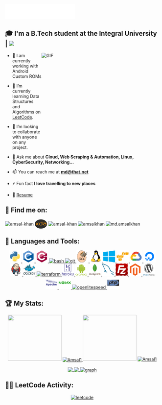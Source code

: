 <img src="header.svg"></img>

[comment]: [![spotify-github-profile](https://spotify-github-profile.vercel.app/api/view?uid=61w55pkx8nc9jj2gbjruczhki&cover_image=false&theme=default&bar_color_cover=true)](https://spotify-github-profile.vercel.app/api/view?uid=61w55pkx8nc9jj2gbjruczhki&redirect=true)

## 🎓 I'm a B.Tech student at the Integral University | ![](https://komarev.com/ghpvc/?username=Amsal1&label=Profile%20views&color=0e75b6&style=flat)
<img align="right" alt="GIF" src="https://github.com/Gapur/Gapur/blob/master/coding.gif?raw=true" width="385" height="290" />

- 🔭  I am currently working with Android Custom ROMs

- 🚀 I’m currently learning Data Structures and Algorithms on [LeetCode](https://leetcode.com/AmsalKhan).

- 👯 I’m looking to collaborate with anyone on any project.

- 💬 Ask me about **Cloud, Web Scraping & Automation, Linux, CyberSecurity, Networking...**

- 📫 You can reach me at **md@that.net**

- ⚡ Fun fact **I love travelling to new places**

- 📝 [Resume](https://rebrand.ly/AmsalResume)


## :email: Find me on:  
<p align="left">
<a href="https://linkedin.com/in/amsal-khan" target="blank"><img align="center" src="https://raw.githubusercontent.com/rahuldkjain/github-profile-readme-generator/master/src/images/icons/Social/linked-in-alt.svg" alt="amsal-khan" height="30" width="40" /></a>
<a href="https://forum.xda-developers.com/m/amsal1.7050192/" target="blank"><img align="center" src="https://github.com/antonialoytorrens/xda-icon-svg/blob/master/xda.svg" alt="amsalkhan" height="30" width="40" /></a>
<a href="https://stackoverflow.com/users/9513172/amsal-khan" target="blank"><img align="center" src="https://github.com/StackExchange/Stacks-Icons/blob/production/src/Icon/LogoGlyph.svg" alt="amsal-khan" height="30" width="40" /></a>
<a href="https://instagram.com/amsalkhan" target="blank"><img align="center" src="https://raw.githubusercontent.com/rahuldkjain/github-profile-readme-generator/master/src/images/icons/Social/instagram.svg" alt="amsalkhan" height="30" width="40" /></a>
<a href="https://facebook.com/md.amsalkhan" target="blank"><img align="center" src="https://raw.githubusercontent.com/rahuldkjain/github-profile-readme-generator/master/src/images/icons/Social/facebook.svg" alt="md.amsalkhan" height="30" width="40" /></a>
</p>

## 🧰 Languages and Tools:
<p align="center"> <a href="https://www.python.org" target="_blank"> <img src="https://raw.githubusercontent.com/devicons/devicon/master/icons/python/python-original.svg" alt="python" width="40" height="40"/> </a> <a href="https://www.cprogramming.com/" target="_blank"> <img src="https://raw.githubusercontent.com/devicons/devicon/master/icons/c/c-original.svg" alt="c" width="40" height="40"/> </a> <a href="https://www.w3schools.com/cpp/" target="_blank"> <img src="https://raw.githubusercontent.com/devicons/devicon/master/icons/cplusplus/cplusplus-original.svg" alt="cplusplus" width="40" height="40"/> </a> <a href="https://www.gnu.org/software/bash/" target="_blank"> <img src="https://www.vectorlogo.zone/logos/gnu_bash/gnu_bash-icon.svg" alt="bash" width="40" height="40"/> </a> <a href="https://git-scm.com/" target="_blank"> <img src="https://www.vectorlogo.zone/logos/git-scm/git-scm-icon.svg" alt="git" width="40" height="40"/> </a> <a href="https://gcc.gnu.org/" target="_blank"> <img src="https://raw.githubusercontent.com/devicons/devicon/2ae2a900d2f041da66e950e4d48052658d850630/icons/gcc/gcc-original.svg" alt="gcc" width="40" height="40"/> </a> <a href="https://www.kernel.org/" target="_blank"> <img src="https://raw.githubusercontent.com/devicons/devicon/master/icons/linux/linux-original.svg" alt="linux" width="40" height="40"/> </a> <a href="https://www.microsoft.com/en-in/windows" target="_blank"> <img src="https://raw.githubusercontent.com/devicons/devicon/2ae2a900d2f041da66e950e4d48052658d850630/icons/windows8/windows8-original.svg" alt="windows8" width="40" height="40"/> </a> <a href="https://aws.amazon.com/" target="_blank"> <img src="https://raw.githubusercontent.com/devicons/devicon/2ae2a900d2f041da66e950e4d48052658d850630/icons/amazonwebservices/amazonwebservices-original.svg" alt="AWS" width="40" height="40"/> </a> <a href="https://cloud.google.com/" target="_blank"> <img src="https://raw.githubusercontent.com/devicons/devicon/2ae2a900d2f041da66e950e4d48052658d850630/icons/googlecloud/googlecloud-original.svg" alt="gcloud" width="40" height="40"/> </a> <a href="https://www.digitalocean.com/" target="_blank"> <img src="https://raw.githubusercontent.com/devicons/devicon/2ae2a900d2f041da66e950e4d48052658d850630/icons/digitalocean/digitalocean-original.svg" alt="digitalocean" width="40" height="40"/> </a> <a href="https://jenkins.io/" target="_blank"> <img src="https://raw.githubusercontent.com/devicons/devicon/2ae2a900d2f041da66e950e4d48052658d850630/icons/jenkins/jenkins-original.svg" alt="jenkins" width="40" height="40"/> </a> <a href="https://www.docker.com/" target="_blank"> <img src="https://raw.githubusercontent.com/devicons/devicon/2ae2a900d2f041da66e950e4d48052658d850630/icons/docker/docker-original-wordmark.svg" alt="docker" width="40" height="40"/> </a> <a href="https://www.terraform.io/" target="_blank"> <img src="https://github.com/shuaibiyy/awesome-terraform/blob/master/terraform.svg" alt="terraform" width="40" height="40"/> </a> <a href="https://www.heroku.com/" target="_blank"> <img src="https://raw.githubusercontent.com/devicons/devicon/2ae2a900d2f041da66e950e4d48052658d850630/icons/heroku/heroku-original-wordmark.svg" alt="heroku" width="40" height="40"/> </a> <a href="https://www.android.com/" target="_blank"> <img src="https://raw.githubusercontent.com/devicons/devicon/2ae2a900d2f041da66e950e4d48052658d850630/icons/android/android-plain-wordmark.svg" alt="android" width="40" height="40"/> </a> <a href="https://www.mongodb.com/" target="_blank"> <img src="https://raw.githubusercontent.com/devicons/devicon/master/icons/mongodb/mongodb-original-wordmark.svg" alt="mongodb" width="40" height="40"/> </a> <a href="https://www.mysql.com/" target="_blank"> <img src="https://raw.githubusercontent.com/devicons/devicon/2ae2a900d2f041da66e950e4d48052658d850630/icons/mysql/mysql-original.svg" alt="mysql" width="40" height="40"/> </a> <a href="https://filezilla-project.org/" target="_blank"> <img src="https://raw.githubusercontent.com/devicons/devicon/2ae2a900d2f041da66e950e4d48052658d850630/icons/filezilla/filezilla-plain.svg" alt="filezilla" width="40" height="40"/> </a> <a href="https://www.magneto.com/" target="_blank"> <img src="https://raw.githubusercontent.com/devicons/devicon/2ae2a900d2f041da66e950e4d48052658d850630/icons/magento/magento-original.svg" alt="magneto" width="40" height="40"/> </a> <a href="https://www.wordpress.org/" target="_blank"> <img src="https://raw.githubusercontent.com/devicons/devicon/2ae2a900d2f041da66e950e4d48052658d850630/icons/wordpress/wordpress-original.svg" alt="wordpress" width="40" height="40"/> </a> <a href="https://www.apache.org/" target="_blank"> <img src="https://raw.githubusercontent.com/devicons/devicon/2ae2a900d2f041da66e950e4d48052658d850630/icons/apache/apache-line-wordmark.svg" alt="apache" width="40" height="40"/> </a> <a href="https://www.nginx.com/" target="_blank"> <img src="https://raw.githubusercontent.com/devicons/devicon/2ae2a900d2f041da66e950e4d48052658d850630/icons/nginx/nginx-original.svg" alt="nginx" width="40" height="40"/> </a> <a href="https://openlitespeed.org/" target="_blank"> <img src="https://svgshare.com/i/aQt.svg" alt="openlitespeed" width="40" height="40"/> </a> <a href="https://www.php.net/" target="_blank"> <img src="https://raw.githubusercontent.com/devicons/devicon/2ae2a900d2f041da66e950e4d48052658d850630/icons/php/php-original.svg" alt="nginx" width="40" height="40"/> </a> </p>

## :trophy: My Stats:
<p align="center">
  <img height="150" width="175" src="https://github.com/JayantGoel001/JayantGoel001/blob/master/PNG/left.png">
  <a href="https://github-readme-streak-stats.herokuapp.com/?user=Amsal1&theme=dracula&hide_border=true">
    <img align="center" src="https://github-readme-streak-stats.herokuapp.com/?user=Amsal1&theme=dracula&hide_border=true" alt="Amsal1" />
  </a>
  <img height="150" width="175" src="https://github.com/JayantGoel001/JayantGoel001/blob/master/PNG/right.png">
  
  <a href="https://github.com/Amsal1">
    <img src="https://github-profile-trophy.vercel.app/?username=Amsal1&column=7&theme=dracula&no-bg=true&no-frame=true" alt="Amsal1" />
  </a>
</p>

<div align="center">
<a href="https://github.com/Amsal1">
  <img  align="center" src="https://github-readme-stats.vercel.app/api?username=Amsal1&count_private=true&show_icons=true&locale=en&theme=dracula&hide_border=true" />
</a>

<a href="https://github.com/Amsal1">
  <img align="center" src="https://github-readme-stats.vercel.app/api/top-langs/?username=Amsal1&count_private=true&show_icons=true&hide=perl&locale=en&theme=dracula&hide_border=true&layout=compact&langs_count=8" />
</a>

<a href="https://github.com/Amsal1">
  <img align="center" src="https://activity-graph.herokuapp.com/graph?username=Amsal1&theme=dracula&hide_border=true&custom_title=Contribution%20Graph&bg_color=000000&color=fe6e96&line=fe6e96&point=ffffff" alt="graph" />
</a>
</div>

## 👨‍💻 LeetCode Activity:
<p align="center">
<a href="https://leetcode.com/AmsalKhan">
  <img align="center" src="https://leetcode.card.workers.dev/?username=AmsalKhan&style=auto&border=1&extension=activity&font=Times%20New%20Roman" alt="leetcode" />
</a>
</p>
